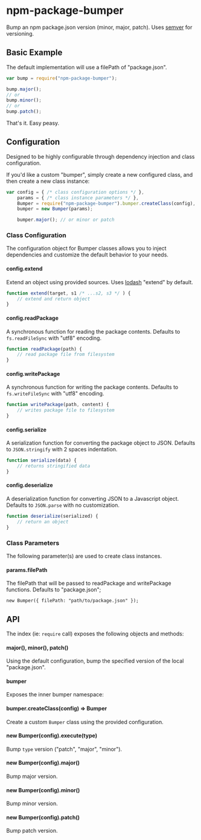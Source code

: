 npm-package-bumper
==================

Bump an npm package.json version (minor, major, patch).
Uses [semver](https://github.com/isaacs/node-semver) for versioning.


## Basic Example

The default implementation will use a filePath of "package.json".

```javascript
var bump = require("npm-package-bumper");

bump.major();
// or
bump.minor();
// or
bump.patch();

```

That's it. Easy peasy.


## Configuration

Designed to be highly configurable through dependency injection and class
configuration.

If you'd like a custom "bumper", simply create a new configured class, and
then create a new class instance:

```javascript
var config = { /* class configuration options */ },
	params = { /* class instance parameters */ },
	Bumper = require("npm-package-bumper").bumper.createClass(config),
	bumper = new Bumper(params);

	bumper.major(); // or minor or patch
```

### Class Configuration

The configuration object for Bumper classes allows you to inject dependencies
and customize the default behavior to your needs.


#### config.extend

Extend an object using provided sources.
Uses [lodash](http://lodash.com) "extend" by default.

```javascript
function extend(target, s1 /* ...s2, s3 */ ) {
	// extend and return object
}
```


#### config.readPackage

A synchronous function for reading the package contents.
Defaults to `fs.readFileSync` with "utf8" encoding.

```javascript
function readPackage(path) {
	// read package file from filesystem
}
```


#### config.writePackage

A synchronous function for writing the package contents.
Defaults to `fs.writeFileSync` with "utf8" encoding.

```javascript
function writePackage(path, content) {
	// writes package file to filesystem
}
```


#### config.serialize

A serialization function for converting the package object to JSON.
Defaults to `JSON.stringify` with 2 spaces indentation.

```javascript
function serialize(data) {
	// returns stringified data
}
```


#### config.deserialize

A deserialization function for converting JSON to a Javascript object.
Defaults to `JSON.parse` with no customization.

```javascript
function deserialize(serialized) {
	// return an object
}
```


### Class Parameters

The following parameter(s) are used to create class instances.

#### params.filePath

The filePath that will be passed to readPackage and writePackage functions.
Defaults to "package.json";

```
new Bumper({ filePath: "path/to/package.json" });
```


## API

The index (ie: `require` call) exposes the following objects and methods:

#### major(), minor(), patch()

Using the default configuration, bump the specified version of the local "package.json".

#### bumper

Exposes the inner bumper namespace:

#### bumper.createClass(config) => Bumper

Create a custom `Bumper` class using the provided configuration.

#### new Bumper(config).execute(type)

Bump `type` version ("patch", "major", "minor").

#### new Bumper(config).major()

Bump major version.

#### new Bumper(config).minor()

Bump minor version.

#### new Bumper(config).patch()

Bump patch version.


